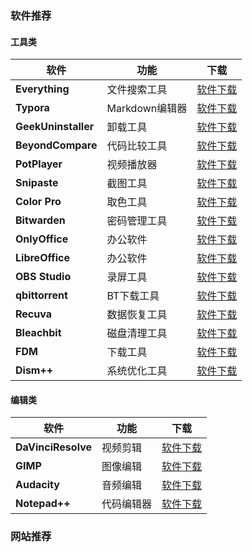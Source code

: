 ### 软件推荐

#### 工具类

| 软件 | 功能 | 下载 |
| ---- | ---- | ---- |
|**Everything** |文件搜索工具|   [软件下载](https://www.voidtools.com/zh-cn/downloads/)|
|**Typora**|Markdown编辑器|[软件下载](https://www.typora.io/)|
|**GeekUninstaller**| 卸载工具|[软件下载](https://geekuninstaller.com/download)|
|**BeyondCompare**|代码比较工具|   [软件下载](https://www.scootersoftware.com/download.php)|
|**PotPlayer** |视频播放器|[软件下载](https://potplayer.daum.net/)|
|**Snipaste**         |截图工具 | [软件下载](https://zh.snipaste.com/)|
|**Color Pro**         |取色工具 |[软件下载](https://github.com/wangxiaoting666/Colors)|
|**Bitwarden**         |密码管理工具|  [软件下载](https://bitwarden.com/download/)|
|**OnlyOffice**        | 办公软件|  [软件下载](https://www.onlyoffice.com/zh/download-desktop.aspx?from=home-use)|
|**LibreOffice**        | 办公软件| [软件下载](https://www.libreoffice.org/download/download/)|
|**OBS Studio**         |录屏工具| [软件下载](https://obsproject.com/)|
|**qbittorrent**         |BT下载工具| [软件下载](https://www.qbittorrent.org/download.php)|
|**Recuva**        | 数据恢复工具 | [软件下载](https://www.ccleaner.com/recuva/download)|
|**Bleachbit**         |磁盘清理工具|  [软件下载](https://www.bleachbit.org/download)|
|**FDM**         |下载工具| [软件下载](https://www.freedownloadmanager.org/zh/)|
|**Dism++**         |系统优化工具|  [软件下载](https://www.chuyu.me/zh-Hans/index.html)|

#### 编辑类
| 软件 | 功能 | 下载 |
| ---- | ---- | ---- |
|**DaVinciResolve** |视频剪辑  | [软件下载](http://www.blackmagicdesign.com/cn/products/davinciresolve/)|
|**GIMP**| 图像编辑 | [软件下载](https://www.gimp.org/downloads/)|
|**Audacity** |音频编辑|  [软件下载](https://audacity.onl/download/)|
|**Notepad++** |代码编辑器 |[软件下载](https://notepad-plus-plus.org/downloads/)|

### 网站推荐

